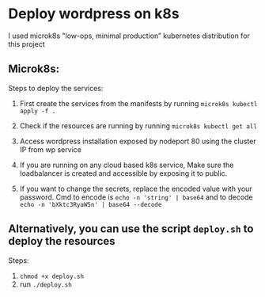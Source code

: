 # Deploy wordpress on k8s
I used microk8s "low-ops, minimal production” kubernetes distribution for this project

## Microk8s:
Steps to deploy the services:
1. First create the services from the manifests by running `microk8s kubectl apply -f .`
2. Check if the resources are running by running `microk8s kubectl get all` 
3. Access wordpress installation exposed by nodeport 80 using the cluster IP from wp service


4. If you are running on any cloud based k8s service, Make sure the loadbalancer is created and accessible by exposing it to public.
5. If you want to change the secrets, replace the encoded value with your password. Cmd to encode is `echo -n 'string' | base64` and to decode `echo -n 'bXktc3RyaW5n' | base64 --decode`

## Alternatively, you can use the script `deploy.sh` to deploy the resources
Steps:
1. `chmod +x deploy.sh`
2. run `./deploy.sh`